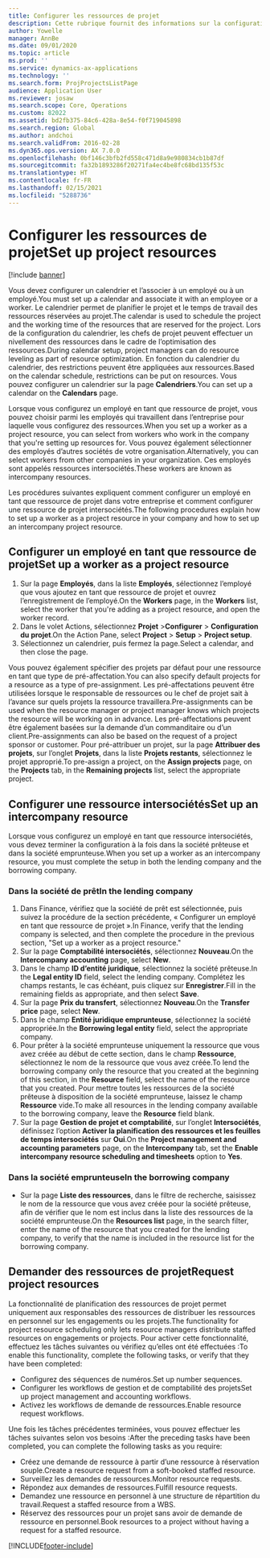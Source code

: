 ```yaml
---
title: Configurer les ressources de projet
description: Cette rubrique fournit des informations sur la configuration ou la demande de ressources de projet.
author: Yowelle
manager: AnnBe
ms.date: 09/01/2020
ms.topic: article
ms.prod: ''
ms.service: dynamics-ax-applications
ms.technology: ''
ms.search.form: ProjProjectsListPage
audience: Application User
ms.reviewer: josaw
ms.search.scope: Core, Operations
ms.custom: 82022
ms.assetid: bd2fb375-84c6-428a-8e54-f0f719045898
ms.search.region: Global
ms.author: andchoi
ms.search.validFrom: 2016-02-28
ms.dyn365.ops.version: AX 7.0.0
ms.openlocfilehash: 0bf146c3bfb2fd558c471d8a9e980834cb1b87df
ms.sourcegitcommit: fa32b1893286f20271fa4ec4be8fc68bd135f53c
ms.translationtype: HT
ms.contentlocale: fr-FR
ms.lasthandoff: 02/15/2021
ms.locfileid: "5288736"
---
```

# <a name="set-up-project-resources"></a><span data-ttu-id="3f16b-103">Configurer les ressources de projet</span><span class="sxs-lookup"><span data-stu-id="3f16b-103">Set up project resources</span></span>

[!include [banner](../includes/banner.md)]

<span data-ttu-id="3f16b-104">Vous devez configurer un calendrier et l’associer à un employé ou à un employé.</span><span class="sxs-lookup"><span data-stu-id="3f16b-104">You must set up a calendar and associate it with an employee or a worker.</span></span> <span data-ttu-id="3f16b-105">Le calendrier permet de planifier le projet et le temps de travail des ressources réservées au projet.</span><span class="sxs-lookup"><span data-stu-id="3f16b-105">The calendar is used to schedule the project and the working time of the resources that are reserved for the project.</span></span> <span data-ttu-id="3f16b-106">Lors de la configuration du calendrier, les chefs de projet peuvent effectuer un nivellement des ressources dans le cadre de l’optimisation des ressources.</span><span class="sxs-lookup"><span data-stu-id="3f16b-106">During calendar setup, project managers can do resource leveling as part of resource optimization.</span></span> <span data-ttu-id="3f16b-107">En fonction du calendrier du calendrier, des restrictions peuvent être appliquées aux ressources.</span><span class="sxs-lookup"><span data-stu-id="3f16b-107">Based on the calendar schedule, restrictions can be put on resources.</span></span> <span data-ttu-id="3f16b-108">Vous pouvez configurer un calendrier sur la page **Calendriers**.</span><span class="sxs-lookup"><span data-stu-id="3f16b-108">You can set up a calendar on the **Calendars** page.</span></span>

<span data-ttu-id="3f16b-109">Lorsque vous configurez un employé en tant que ressource de projet, vous pouvez choisir parmi les employés qui travaillent dans l’entreprise pour laquelle vous configurez des ressources.</span><span class="sxs-lookup"><span data-stu-id="3f16b-109">When you set up a worker as a project resource, you can select from workers who work in the company that you're setting up resources for.</span></span> <span data-ttu-id="3f16b-110">Vous pouvez également sélectionner des employés d’autres sociétés de votre organisation.</span><span class="sxs-lookup"><span data-stu-id="3f16b-110">Alternatively, you can select workers from other companies in your organization.</span></span> <span data-ttu-id="3f16b-111">Ces employés sont appelés ressources intersociétés.</span><span class="sxs-lookup"><span data-stu-id="3f16b-111">These workers are known as intercompany resources.</span></span>

<span data-ttu-id="3f16b-112">Les procédures suivantes expliquent comment configurer un employé en tant que ressource de projet dans votre entreprise et comment configurer une ressource de projet intersociétés.</span><span class="sxs-lookup"><span data-stu-id="3f16b-112">The following procedures explain how to set up a worker as a project resource in your company and how to set up an intercompany project resource.</span></span>

## <a name="set-up-a-worker-as-a-project-resource"></a><span data-ttu-id="3f16b-113">Configurer un employé en tant que ressource de projet</span><span class="sxs-lookup"><span data-stu-id="3f16b-113">Set up a worker as a project resource</span></span>

1. <span data-ttu-id="3f16b-114">Sur la page **Employés**, dans la liste **Employés**, sélectionnez l’employé que vous ajoutez en tant que ressource de projet et ouvrez l’enregistrement de l’employé.</span><span class="sxs-lookup"><span data-stu-id="3f16b-114">On the **Workers** page, in the **Workers** list, select the worker that you're adding as a project resource, and open the worker record.</span></span>
2. <span data-ttu-id="3f16b-115">Dans le volet Actions, sélectionnez **Projet** &gt;**Configurer** &gt; **Configuration du projet**.</span><span class="sxs-lookup"><span data-stu-id="3f16b-115">On the Action Pane, select **Project** &gt; **Setup** &gt; **Project setup**.</span></span>
3. <span data-ttu-id="3f16b-116">Sélectionnez un calendrier, puis fermez la page.</span><span class="sxs-lookup"><span data-stu-id="3f16b-116">Select a calendar, and then close the page.</span></span>

<span data-ttu-id="3f16b-117">Vous pouvez également spécifier des projets par défaut pour une ressource en tant que type de pré-affectation.</span><span class="sxs-lookup"><span data-stu-id="3f16b-117">You can also specify default projects for a resource as a type of pre-assignment.</span></span> <span data-ttu-id="3f16b-118">Les pré-affectations peuvent être utilisées lorsque le responsable de ressources ou le chef de projet sait à l’avance sur quels projets la ressource travaillera.</span><span class="sxs-lookup"><span data-stu-id="3f16b-118">Pre-assignments can be used when the resource manager or project manager knows which projects the resource will be working on in advance.</span></span> <span data-ttu-id="3f16b-119">Les pré-affectations peuvent être également basées sur la demande d’un commanditaire ou d’un client.</span><span class="sxs-lookup"><span data-stu-id="3f16b-119">Pre-assignments can also be based on the request of a project sponsor or customer.</span></span> <span data-ttu-id="3f16b-120">Pour pré-attribuer un projet, sur la page **Attribuer des projets**, sur l’onglet **Projets**, dans la liste **Projets restants**, sélectionnez le projet approprié.</span><span class="sxs-lookup"><span data-stu-id="3f16b-120">To pre-assign a project, on the **Assign projects** page, on the **Projects** tab, in the **Remaining projects** list, select the appropriate project.</span></span>

## <a name="set-up-an-intercompany-resource"></a><span data-ttu-id="3f16b-121">Configurer une ressource intersociétés</span><span class="sxs-lookup"><span data-stu-id="3f16b-121">Set up an intercompany resource</span></span>

<span data-ttu-id="3f16b-122">Lorsque vous configurez un employé en tant que ressource intersociétés, vous devez terminer la configuration à la fois dans la société prêteuse et dans la société emprunteuse.</span><span class="sxs-lookup"><span data-stu-id="3f16b-122">When you set up a worker as an intercompany resource, you must complete the setup in both the lending company and the borrowing company.</span></span>

### <a name="in-the-lending-company"></a><span data-ttu-id="3f16b-123">Dans la société de prêt</span><span class="sxs-lookup"><span data-stu-id="3f16b-123">In the lending company</span></span>

1. <span data-ttu-id="3f16b-124">Dans Finance, vérifiez que la société de prêt est sélectionnée, puis suivez la procédure de la section précédente, « Configurer un employé en tant que ressource de projet ».</span><span class="sxs-lookup"><span data-stu-id="3f16b-124">In Finance, verify that the lending company is selected, and then complete the procedure in the previous section, "Set up a worker as a project resource."</span></span>
2. <span data-ttu-id="3f16b-125">Sur la page **Comptabilité intersociétés**, sélectionnez **Nouveau**.</span><span class="sxs-lookup"><span data-stu-id="3f16b-125">On the **Intercompany accounting** page, select **New**.</span></span>
3. <span data-ttu-id="3f16b-126">Dans le champ **ID d’entité juridique**, sélectionnez la société prêteuse.</span><span class="sxs-lookup"><span data-stu-id="3f16b-126">In the **Legal entity ID** field, select the lending company.</span></span> <span data-ttu-id="3f16b-127">Complétez les champs restants, le cas échéant, puis cliquez sur **Enregistrer**.</span><span class="sxs-lookup"><span data-stu-id="3f16b-127">Fill in the remaining fields as appropriate, and then select **Save**.</span></span>
4. <span data-ttu-id="3f16b-128">Sur la page **Prix du transfert**, sélectionnez **Nouveau**.</span><span class="sxs-lookup"><span data-stu-id="3f16b-128">On the **Transfer price** page, select **New**.</span></span>
5. <span data-ttu-id="3f16b-129">Dans le champ **Entité juridique emprunteuse**, sélectionnez la société appropriée.</span><span class="sxs-lookup"><span data-stu-id="3f16b-129">In the **Borrowing legal entity** field, select the appropriate company.</span></span>
6. <span data-ttu-id="3f16b-130">Pour prêter à la société emprunteuse uniquement la ressource que vous avez créée au début de cette section, dans le champ **Ressource**, sélectionnez le nom de la ressource que vous avez créée.</span><span class="sxs-lookup"><span data-stu-id="3f16b-130">To lend the borrowing company only the resource that you created at the beginning of this section, in the **Resource** field, select the name of the resource that you created.</span></span> <span data-ttu-id="3f16b-131">Pour mettre toutes les ressources de la société prêteuse à disposition de la société emprunteuse, laissez le champ **Ressource** vide.</span><span class="sxs-lookup"><span data-stu-id="3f16b-131">To make all resources in the lending company available to the borrowing company, leave the **Resource** field blank.</span></span>
7. <span data-ttu-id="3f16b-132">Sur la page **Gestion de projet et comptabilité**, sur l’onglet **Intersociétés**, définissez l’option **Activer la planification des ressources et les feuilles de temps intersociétés** sur **Oui**.</span><span class="sxs-lookup"><span data-stu-id="3f16b-132">On the **Project management and accounting parameters** page, on the **Intercompany** tab, set the **Enable intercompany resource scheduling and timesheets** option to **Yes**.</span></span>

### <a name="in-the-borrowing-company"></a><span data-ttu-id="3f16b-133">Dans la société emprunteuse</span><span class="sxs-lookup"><span data-stu-id="3f16b-133">In the borrowing company</span></span>

- <span data-ttu-id="3f16b-134">Sur la page **Liste des ressources**, dans le filtre de recherche, saisissez le nom de la ressource que vous avez créée pour la société prêteuse, afin de vérifier que le nom est inclus dans la liste des ressources de la société emprunteuse.</span><span class="sxs-lookup"><span data-stu-id="3f16b-134">On the **Resources list** page, in the search filter, enter the name of the resource that you created for the lending company, to verify that the name is included in the resource list for the borrowing company.</span></span>

## <a name="request-project-resources"></a><span data-ttu-id="3f16b-135">Demander des ressources de projet</span><span class="sxs-lookup"><span data-stu-id="3f16b-135">Request project resources</span></span>
<span data-ttu-id="3f16b-136">La fonctionnalité de planification des ressources de projet permet uniquement aux responsables des ressources de distribuer les ressources en personnel sur les engagements ou les projets.</span><span class="sxs-lookup"><span data-stu-id="3f16b-136">The functionality for project resource scheduling only lets resource managers distribute staffed resources on engagements or projects.</span></span> <span data-ttu-id="3f16b-137">Pour activer cette fonctionnalité, effectuez les tâches suivantes ou vérifiez qu’elles ont été effectuées :</span><span class="sxs-lookup"><span data-stu-id="3f16b-137">To enable this functionality, complete the following tasks, or verify that they have been completed:</span></span>

- <span data-ttu-id="3f16b-138">Configurez des séquences de numéros.</span><span class="sxs-lookup"><span data-stu-id="3f16b-138">Set up number sequences.</span></span>
- <span data-ttu-id="3f16b-139">Configurer les workflows de gestion et de comptabilité des projets</span><span class="sxs-lookup"><span data-stu-id="3f16b-139">Set up project management and accounting workflows.</span></span>
- <span data-ttu-id="3f16b-140">Activez les workflows de demande de ressources.</span><span class="sxs-lookup"><span data-stu-id="3f16b-140">Enable resource request workflows.</span></span>

<span data-ttu-id="3f16b-141">Une fois les tâches précédentes terminées, vous pouvez effectuer les tâches suivantes selon vos besoins :</span><span class="sxs-lookup"><span data-stu-id="3f16b-141">After the preceding tasks have been completed, you can complete the following tasks as you require:</span></span>

- <span data-ttu-id="3f16b-142">Créez une demande de ressource à partir d’une ressource à réservation souple.</span><span class="sxs-lookup"><span data-stu-id="3f16b-142">Create a resource request from a soft-booked staffed resource.</span></span>
- <span data-ttu-id="3f16b-143">Surveillez les demandes de ressources.</span><span class="sxs-lookup"><span data-stu-id="3f16b-143">Monitor resource requests.</span></span>
- <span data-ttu-id="3f16b-144">Répondez aux demandes de ressources.</span><span class="sxs-lookup"><span data-stu-id="3f16b-144">Fulfill resource requests.</span></span>
- <span data-ttu-id="3f16b-145">Demandez une ressource en personnel à une structure de répartition du travail.</span><span class="sxs-lookup"><span data-stu-id="3f16b-145">Request a staffed resource from a WBS.</span></span>
- <span data-ttu-id="3f16b-146">Réservez des ressources pour un projet sans avoir de demande de ressource en personnel.</span><span class="sxs-lookup"><span data-stu-id="3f16b-146">Book resources to a project without having a request for a staffed resource.</span></span>


[!INCLUDE[footer-include](../includes/footer-banner.md)]